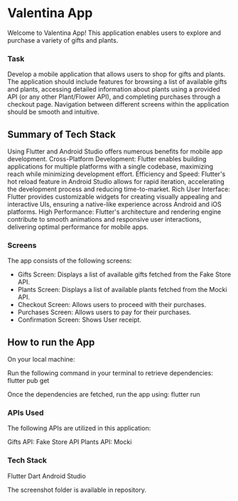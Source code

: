 
# Valentina App

Welcome to Valentina App! This application enables users to explore and purchase a variety of gifts and plants.

### Task
Develop a mobile application that allows users to shop for gifts and plants.
The application should include features for browsing a list of available gifts and plants, accessing detailed information about plants using a provided API (or any other Plant/Flower API), and completing purchases through a checkout page. Navigation between different screens within the application should be smooth and intuitive.

## Summary of Tech Stack
Using Flutter and Android Studio offers numerous benefits for mobile app development. Cross-Platform Development: Flutter enables building applications for multiple platforms with a single codebase, maximizing reach while minimizing development effort. Efficiency and Speed: Flutter's hot reload feature in Android Studio allows for rapid iteration, accelerating the development process and reducing time-to-market. Rich User Interface: Flutter provides customizable widgets for creating visually appealing and interactive UIs, ensuring a native-like experience across Android and iOS platforms. High Performance: Flutter's architecture and rendering engine contribute to smooth animations and responsive user interactions, delivering optimal performance for mobile apps.

### Screens
The app consists of the following screens:

- Gifts Screen: Displays a list of available gifts fetched from the Fake Store API.
- Plants Screen: Displays a list of available plants fetched from the Mocki API.
- Checkout Screen: Allows users to proceed with their purchases.
- Purchases Screen: Allows users to pay for their purchases.
- Confirmation Screen: Shows User receipt.

## How to run the App
On your local machine:

Run the following command in your terminal to retrieve dependencies:
flutter pub get

Once the dependencies are fetched, run the app using:
flutter run
  

### APIs Used
The following APIs are utilized in this application:

Gifts API: Fake Store API
Plants API: Mocki

### Tech Stack
Flutter
Dart 
Android Studio

The screenshot folder is available in repository.


